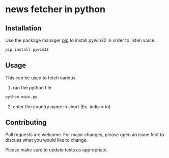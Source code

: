 # news fetcher in python
## Installation

Use the package manager [pip](https://pip.pypa.io/en/stable/) to install pywin32 in order to listen voice.

```bash
pip install pywin32
```

## Usage

This can be used to fetch various
1. run the python file  
``` cmd
python main.py
```
2. enter the country name in short (Ex. india = in)



## Contributing
Pull requests are welcome. For major changes, please open an issue first to discuss what you would like to change.

Please make sure to update tests as appropriate.
